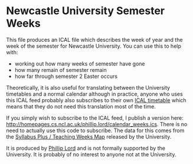 Newcastle University Semester Weeks
===================================

This file produces an ICAL file which describes the week of year and the week
of the semester for Newcastle University. You can use this to help with:

 - working out how many weeks of semester have gone
 - how many remain of semester remain
 - how far through semester 2 Easter occurs

Theoretically, it is also useful for translating between the University
timetables and a normal calendar although in practice, anyone who uses this
ICAL feed probably also subscribes to their own 
[ICAL timetable](https://crypt.ncl.ac.uk/controlpanels/timetable/students/)
which means that they do not need this translation most of the time.

If you simply wish to subscribe to the ICAL feed, I publish a version here:
<http://homepages.cs.ncl.ac.uk/phillip.lord/calendar_weeks.ics>. There is no
need to actually use this code to subscribe. The data for this comes from the
[Syllabus Plus / Teaching Weeks Map](http://www.ncl.ac.uk/timetable/services/S+Weeks.php)
released by the University.

It is produced by [Phillip Lord](http://homepages.cs.ncl.ac.uk/phillip.lord)
and is not formally supported by the University. It is probably of no interest
to anyone not at the University.
